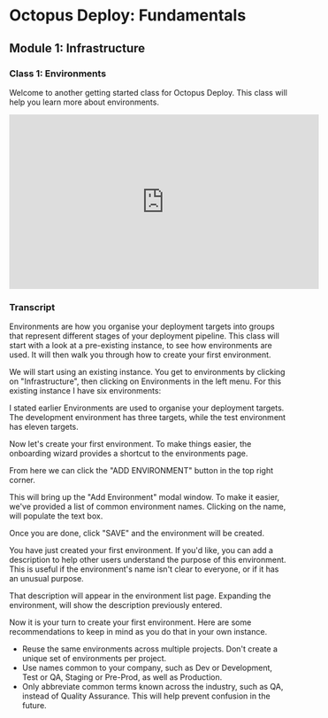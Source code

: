 # Octopus Deploy: Fundamentals
## Module 1: Infrastructure
### Class 1: Environments

Welcome to another getting started class for Octopus Deploy. This class will help you learn more about environments.

<iframe width="560" height="315" src="https://www.youtube.com/embed/tPb6CLHyNLA" title="YouTube video player" frameborder="0" allow="accelerometer; autoplay; clipboard-write; encrypted-media; gyroscope; picture-in-picture" allowfullscreen></iframe>

### Transcript

Environments are how you organise your deployment targets into groups that represent different stages of your deployment pipeline. This class will start with a look at a pre-existing instance, to see how environments are used. It will then walk you through how to create your first environment.

We will start using an existing instance. You get to environments by clicking on "Infrastructure", then clicking on Environments in the left menu. For this existing instance I have six environments:

I stated earlier Environments are used to organise your deployment targets. The development environment has three targets, while the test environment has eleven targets.

Now let's create your first environment. To make things easier, the onboarding wizard provides a shortcut to the environments page. 

From here we can click the "ADD ENVIRONMENT" button in the top right corner.

This will bring up the "Add Environment" modal window. To make it easier, we've provided a list of common environment names. Clicking on the name, will populate the text box. 

Once you are done, click "SAVE" and the environment will be created.

You have just created your first environment. If you'd like, you can add a description to help other users understand the purpose of this environment. This is useful if the environment's name isn't clear to everyone, or if it has an unusual purpose.

That description will appear in the environment list page. Expanding the environment, will show the description previously entered.

Now it is your turn to create your first environment. Here are some recommendations to keep in mind as you do that in your own instance.

- Reuse the same environments across multiple projects. Don't create a unique set of environments per project.
- Use names common to your company, such as Dev or Development, Test or QA, Staging or Pre-Prod, as well as Production.
- Only abbreviate common terms known across the industry, such as QA, instead of Quality Assurance. This will help prevent confusion in the future.
